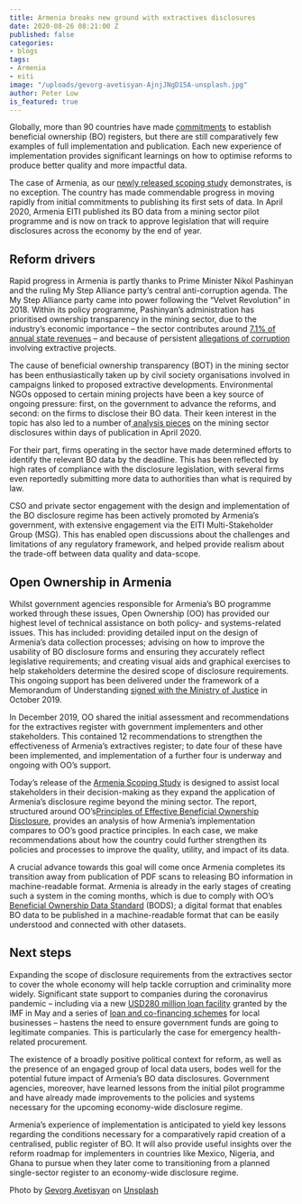 ```yaml
---
title: Armenia breaks new ground with extractives disclosures
date: 2020-08-26 08:21:00 Z
published: false
categories:
- blogs
tags:
- Armenia
- eiti
image: "/uploads/gevorg-avetisyan-AjnjJNgD15A-unsplash.jpg"
author: Peter Low
is_featured: true
---
```


Globally, more than 90 countries have made [commitments](https://www.openownership.org/map/) to establish beneficial ownership (BO) registers, but there are still comparatively few examples of full implementation and publication. Each new experience of implementation provides significant learnings on how to optimise reforms to produce better quality and more impactful data. 

The case of Armenia, as our [newly released scoping study](https://www.openownership.org/uploads/armenia-scoping-report.pdf) demonstrates, is no exception. The country has made commendable progress in moving rapidly from initial commitments to publishing its first sets of data. In April 2020, Armenia EITI published its BO data from a mining sector pilot programme and is now on track to approve legislation that will require disclosures across the economy by the end of year. 

## Reform drivers

Rapid progress in Armenia is partly thanks to Prime Minister Nikol Pashinyan and the ruling My Step Alliance party’s central anti-corruption agenda. The My Step Alliance party came into power following the “Velvet Revolution” in 2018. Within its policy programme, Pashinyan’s administration has prioritised ownership transparency in the mining sector, due to the industry’s economic importance – the sector contributes around [7.1% of annual state revenues](https://eiti.org/armenia) – and because of persistent [allegations of corruption](https://arminfo.info/full_news.php?id=51522&lang=3) involving extractive projects. 

The cause of beneficial ownership transparency (BOT) in the mining sector has been enthusiastically taken up by civil society organisations involved in campaigns linked to proposed extractive developments. Environmental NGOs opposed to certain mining projects have been a key source of ongoing pressure: first, on the government to advance the reforms, and second: on the firms to disclose their BO data. Their keen interest in the topic has also led to a number of[ analysis pieces](https://hetq.am/hy/article/116955?__cf_chl_jschl_tk__=706d432f99e181086f9b250bd7fe1d777813afe4-1596721198-0-ARSnnRodga2Ts3A44lpEu1S-MRgd9CFvWoGcJ7Yu9HGteE9hnlTU84PTKX0RM9qNTn20T5a0XbzorXVxFlh9OZcm4n9YZw16xKggcR1hKk7nKpcgC7U7ee-stlEfX5eTfYHATwqLR-hFgm3aBja2zl0E6QA4ZrR2aVqpjeSxZxfPy1nmhNIoResSnnwOEb6TEbnBd0zpXeMTNj1KuFrbIxsonJXfyCvz5BCd_ZHNwgWe4fukSd05b2CCQqioH77c8mV4uSVf73G28c5DZo8CwBJrv5KA9XusqLVv371MuZEtEcrDkc7_pRi8BYwNlGvm-6r18RKyekn36n9YXig7Zxwfg-mKEW9VAHAQMePsFTXD) on the mining sector disclosures within days of publication in April 2020. 

For their part, firms operating in the sector have made determined efforts to identify the relevant BO data by the deadline. This has been reflected by high rates of compliance with the disclosure legislation, with several firms even reportedly submitting more data to authorities than what is required by law. 

CSO and private sector engagement with the design and implementation of the BO disclosure regime has been actively promoted by Armenia’s government, with extensive engagement via the EITI Multi-Stakeholder Group (MSG). This has enabled open discussions about the challenges and limitations of any regulatory framework, and helped provide realism about the trade-off between data quality and data-scope. 

## Open Ownership in Armenia 

Whilst government agencies responsible for Armenia’s BO programme worked through these issues, Open Ownership (OO) has provided our highest level of technical assistance on both policy- and systems-related issues. This has included: providing detailed input on the design of Armenia’s data collection processes; advising on how to improve the usability of BO disclosure forms and ensuring they accurately reflect legislative requirements; and creating visual aids and graphical exercises to help stakeholders determine the desired scope of disclosure requirements. This ongoing support has been delivered under the framework of a Memorandum of Understanding [signed with the Ministry of Justice](https://www.openownership.org/news/armenia-signs-mou-with-openownership/) in October 2019.

In December 2019, OO shared the initial assessment and recommendations for the extractives register with government implementers and other stakeholders. This contained 12 recommendations to strengthen the effectiveness of Armenia’s extractives register; to date four of these have been implemented, and implementation of a further four is underway and ongoing with OO’s support. 

Today’s release of the [Armenia Scoping Study](https://www.openownership.org/uploads/armenia-scoping-report.pdf) is designed to assist local stakeholders in their decision-making as they expand the application of Armenia’s disclosure regime beyond the mining sector. The report, structured around OO’s[Principles of Effective Beneficial Ownership Disclosure](https://www.openownership.org/framework/), provides an analysis of how Armenia’s implementation compares to OO’s good practice principles. In each case, we make recommendations about how the country could further strengthen its policies and processes to improve the quality, utility, and impact of its data. 

A crucial advance towards this goal will come once Armenia completes its transition away from publication of PDF scans to releasing BO information in machine-readable format. Armenia is already in the early stages of creating such a system in the coming months, which is due to comply with OO’s [Beneficial Ownership Data Standard](http://standard.openownership.org/en/0.2.0/) (BODS); a digital format that enables BO data to be published in a machine-readable format that can be easily understood and connected with other datasets.

## Next steps

Expanding the scope of disclosure requirements from the extractives sector to cover the whole economy will help tackle corruption and criminality more widely. Significant state support to companies during the coronavirus pandemic – including via a new [USD280 million loan facility](https://www.imf.org/en/News/Articles/2020/05/18/pr20219-armenia-imf-execboard-concludes-2ndrev-under-sba-augments-access-address-impact-covid19) granted by the IMF in May and a series of [loan and co-financing schemes](https://home.kpmg/xx/en/home/insights/2020/04/armenia-government-and-institution-measures-in-response-to-covid.html) for local businesses – hastens the need to ensure government funds are going to legitimate companies. This is particularly the case for emergency health-related procurement.

The existence of a broadly positive political context for reform, as well as the presence of an engaged group of local data users, bodes well for the potential future impact of Armenia’s BO data disclosures. Government agencies, moreover, have learned lessons from the initial pilot programme and have already made improvements to the policies and systems necessary for the upcoming economy-wide disclosure regime.

Armenia’s experience of implementation is anticipated to yield key lessons regarding the conditions necessary for a comparatively rapid creation of a centralised, public register of BO. It will also provide useful insights over the reform roadmap for implementers in countries like Mexico, Nigeria, and Ghana to pursue when they later come to transitioning from a planned single-sector register to an economy-wide disclosure regime.

<span>Photo by <a href="https://unsplash.com/@gev__avetisyan?utm_source=unsplash&amp;utm_medium=referral&amp;utm_content=creditCopyText">Gevorg Avetisyan</a> on <a href="https://unsplash.com/s/photos/yerevan?utm_source=unsplash&amp;utm_medium=referral&amp;utm_content=creditCopyText">Unsplash</a></span>